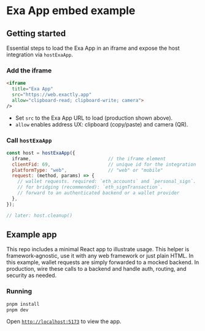 # Exa App embed example

## Getting started

Essential steps to load the Exa App in an iframe and expose the host integration
via `hostExaApp`.

### Add the iframe

```html
<iframe
  title="Exa App"
  src="https://web.exactly.app"
  allow="clipboard-read; clipboard-write; camera">
/>
```

- Set `src` to the Exa App URL to load (production shown above).
- `allow` enables address UX: clipboard (copy/paste) and camera (QR).

### Call `hostExaApp`

```js
const host = hostExaApp({
  iframe,                            // the iframe element
  clientFid: 69,                     // unique id for the integration
  platformType: "web",               // "web" or "mobile"
  request: (method, params) => {
    // wallet requests. required: `eth_accounts` and `personal_sign`.
    // for bridging (recommended): `eth_signTransaction`.
    // forward to an authenticated backend or a wallet provider
  },
});

// later: host.cleanup()
```

## Example app

This repo includes a minimal React app to illustrate usage. This helper is
framework‑agnostic, use it with any web framework or just plain HTML.
In this example, wallet requests are simply forwarded to a mocked backend.
In production, wire these calls to a backend and handle auth, routing,
and security as needed.

### Running

```bash
pnpm install
pnpm dev
```

Open [`http://localhost:5173`](http://localhost:5173) to view the app.
